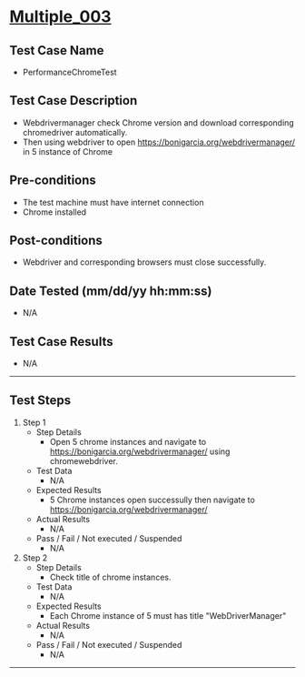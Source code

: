 # [Multiple_003](https://github.com/bonigarcia/webdrivermanager-examples/tree/master/src/test/java/io/github/bonigarcia/wdm/test/multiple/PerformanceChromeTest.java)
## Test Case Name
* PerformanceChromeTest
## Test Case Description
* Webdrivermanager check Chrome version and download corresponding chromedriver automatically.
* Then using webdriver to open https://bonigarcia.org/webdrivermanager/ in 5 instance of Chrome
## Pre-conditions
* The test machine must have internet connection
* Chrome installed
## Post-conditions
* Webdriver and corresponding browsers must close successfully.
## Date Tested (mm/dd/yy hh:mm:ss)
* N/A
## Test Case Results
* N/A
---
## Test Steps
1. Step 1
	* Step Details
		* Open 5 chrome instances and navigate to https://bonigarcia.org/webdrivermanager/ using chromewebdriver.
	* Test Data
		* N/A
	* Expected Results
		* 5 Chrome instances open successully then navigate to https://bonigarcia.org/webdrivermanager/
	* Actual Results
		* N/A
	* Pass / Fail / Not executed / Suspended
		* N/A
2. Step 2
	* Step Details
		* Check title of chrome instances.
	* Test Data
		* N/A
	* Expected Results
		* Each Chrome instance of 5 must has title "WebDriverManager"
	* Actual Results
		* N/A
	* Pass / Fail / Not executed / Suspended
		* N/A
---
